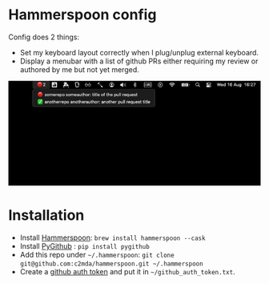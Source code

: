 # Hammerspoon config

Config does 2 things:

- Set my keyboard layout correctly when I plug/unplug external keyboard.
- Display a menubar with a list of github PRs either requiring my review or authored by me but not yet merged.

![Example menubar with list of github PRs](menubar_github_prs.jpg)

# Installation

- Install [Hammerspoon](https://www.hammerspoon.org/): `brew install hammerspoon --cask`
- Install [PyGithub](https://github.com/PyGithub/PyGithub) : `pip install pygithub`
- Add this repo under `~/.hammerspoon`: `git clone git@github.com:c2mda/hammerspoon.git ~/.hammerspoon`
- Create a [github auth token](https://docs.github.com/en/authentication/keeping-your-account-and-data-secure/managing-your-personal-access-tokens#creating-a-personal-access-token-classic) and put it in `~/github_auth_token.txt`.
